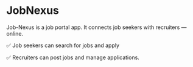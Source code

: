 # JobNexus
Job-Nexus is a job portal app.
It connects job seekers with recruiters — online.

✅ Job seekers can search for jobs and apply

✅ Recruiters can post jobs and manage applications.
